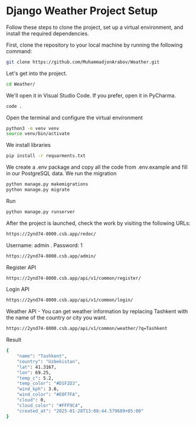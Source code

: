 # Django Weather Project Setup

Follow these steps to clone the project, set up a virtual environment, and install the required dependencies.


First, clone the repository to your local machine by running the following command:

```bash
git clone https://github.com/MuhammadjonArabov/Weather.git
```
Let's get into the project.
```bash
cd Weather/
```
We'll open it in Visual Studio Code. If you prefer, open it in PyCharma.
```bash
code .
```
Open the terminal and configure the virtual environment
```bash
python3 -m venv venv
source venv/bin/activate
```
We install libraries
```bash
pip install -r requarments.txt
```
We create a .env package and copy all the code from .env.example and fill in our PostgreSQL data.
We run the migration
```bash
python manage.py makemigrations
python manage.py migrate
```
Run
```bash
python manage.py runserver
```
After the project is launched, check the work by visiting the following URLs:
```bash
https://2ynd74-8000.csb.app/redoc/
```

Username: admin  .    Password: 1
```bash
https://2ynd74-8000.csb.app/admin/
```
Register API
```bash
https://2ynd74-8000.csb.app/api/v1/common/register/
```
Login API
```bash
https://2ynd74-8000.csb.app/api/v1/common/login/
```
Weather API - You can get weather information by replacing Tashkent with the name of the country or city you want.
```bash
https://2ynd74-8000.csb.app/api/v1/common/weather/?q=Tashkent
```
Result
```bash
{
    "name": "Tashkent",
    "country": "Uzbekistan",
    "lat": 41.3167,
    "lon": 69.25,
    "temp_c": 5.2,
    "temp_color": "#D1F2D3",
    "wind_kph": 3.6,
    "wind_color": "#E0F7FA",
    "cloud": 0,
    "cloud_color": "#FFF9C4",
    "created_at": "2025-01-28T13:08:44.579689+05:00"
}
```



